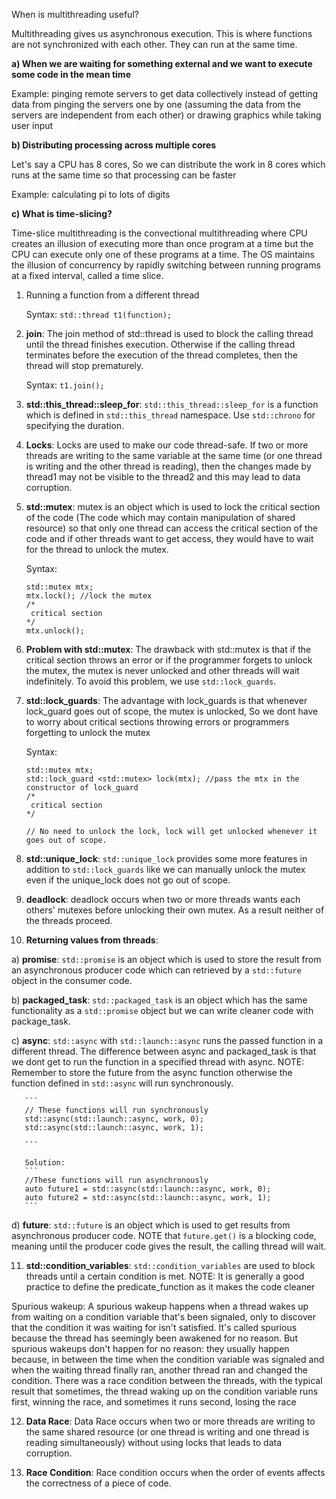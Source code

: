 When is multithreading useful?

Multithreading gives us asynchronous execution. This is where functions are not synchronized with each other. They can run at the same time.

**a) When we are waiting for something external and we want to execute some code in the mean time**

Example: pinging remote servers to get data collectively instead of getting data from pinging the servers one by one
        (assuming the data from the servers are independent from each other) or drawing graphics while taking user input

**b) Distributing processing across multiple cores**

Let's say a CPU has 8 cores, So we can distribute the work in 8 cores which runs at the same time so that processing can be faster

Example: calculating pi to lots of digits

**c) What is time-slicing?**

Time-slice multithreading is the convectional multithreading where CPU creates an illusion of executing more than once program at a time 
but the CPU can execute only one of these programs at a time. 
The OS maintains the illusion of concurrency by rapidly switching between running programs at a fixed interval, called a time slice.

1. Running a function from a different thread

   Syntax: ```std::thread t1(function);```

2. **join**: The join method of std::thread is used to block the calling thread until the thread finishes execution. Otherwise if the calling thread terminates before the execution of the thread completes, then the thread will stop prematurely.
  
   Syntax: ```t1.join();```

3. **std::this_thread::sleep_for**: ```std::this_thread::sleep_for``` is a function which is defined in ```std::this_thread``` namespace. Use ```std::chrono``` for specifying the duration.

4. **Locks**: Locks are used to make our code thread-safe. If two or more threads are writing to the same variable at the same time (or one thread is writing and the other thread is reading), then the changes made by thread1 may not be visible to the thread2 and this may lead to data corruption.
                       
5. **std::mutex**: mutex is an object which is used to lock the critical section of the code (The code which may contain manipulation of shared resource) so that only one thread can access the critical section of the code and if other threads want to get access, they would have to wait for the thread to unlock the mutex.
   
   Syntax: 
   
   ```
   std::mutex mtx;
   mtx.lock(); //lock the mutex
   /*
   	critical section
   */
   mtx.unlock();
   ```

6. **Problem with std::mutex**: The drawback with std::mutex is that if the critical section throws an error or if the programmer forgets to unlock the mutex, the mutex is never unlocked and other threads will wait indefinitely. To avoid this problem, we use ```std::lock_guards```.

7. **std::lock_guards**: The advantage with lock_guards is that whenever lock_guard goes out of scope, the mutex is unlocked, So we dont have to worry about critical sections throwing errors or programmers forgetting to unlock the mutex

   Syntax:
   
   ```
   std::mutex mtx;
   std::lock_guard <std::mutex> lock(mtx); //pass the mtx in the constructor of lock_guard
   /*
   	critical section
   */

   // No need to unlock the lock, lock will get unlocked whenever it goes out of scope.
   ```
8. **std::unique_lock**: ```std::unique_lock``` provides some more features in addition to ```std::lock_guards``` like we can manually unlock the mutex even if the unique_lock does not go out of scope.

9. **deadlock**: deadlock occurs when two or more threads wants each others' mutexes before unlocking their own mutex. As a result neither of the threads proceed.

10. **Returning values from threads**: 
   
   a) **promise**: ```std::promise``` is an object which is used to store the result from an asynchronous producer code which can retrieved by a ```std::future``` object in the consumer code.
    
   b) **packaged_task**: ```std::packaged_task``` is an object which has the same functionality as a ```std::promise``` object but we can write   cleaner code with package_task.
    
   c) **async**: ```std::async``` with ```std::launch::async``` runs the passed function in a different thread. The difference between async and packaged_task is that we dont get to run the function in a specified thread with async.
   NOTE: Remember to store the future from the async function otherwise the function defined in ```std::async``` will run synchronously.
  
       ```
       // These functions will run synchronously 
       std::async(std::launch::async, work, 0);
       std::async(std::launch::async, work, 1);
     
       ```

       Solution:
       ```
       //These functions will run asynchronously
       auto future1 = std::async(std::launch::async, work, 0);
       auto future2 = std::async(std::launch::async, work, 1);
       ```
   d) **future**: ```std::future``` is an object which is used to get results from asynchronous producer code.
   NOTE that ```future.get()``` is a blocking code, meaning until the producer code gives the result, the calling thread will wait. 

11. **std::condition_variables**: ```std::condition_variables``` are used to block threads until a certain condition is met.
   NOTE: It is generally a good practice to define the predicate_function as it makes the code cleaner
    
   Spurious wakeup: A spurious wakeup happens when a thread wakes up from waiting on a condition variable that's been signaled, only to discover that the condition it was waiting for isn't satisfied. It's called spurious because the thread has seemingly been awakened for no reason. But spurious wakeups don't happen for no reason: they usually happen because, in between the time when the condition variable was signaled and when the waiting thread finally ran, another thread ran and changed the condition. There was a race condition between the threads, with the typical result that sometimes, the thread waking up on the condition variable runs first, winning the race, and sometimes it runs second, losing the race

12. **Data Race**: Data Race occurs when two or more threads are writing to the same shared resource (or one thread is writing and one thread is reading simultaneously) without using locks that leads to data corruption.

13. **Race Condition**: Race condition occurs when the order of events affects the correctness of a piece of code.
